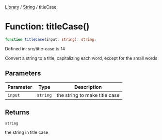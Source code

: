 <!-- markdownlint-disable -->
<!-- cspell: disable -->
[Library](../index.md) / [String](./index.md) / titleCase

# Function: titleCase()

```ts
function titleCase(input: string): string;
```

Defined in: src/title-case.ts:14

Convert a string to a title, capitalizing each word, except for the small words

## Parameters

| Parameter | Type | Description |
| ------ | ------ | ------ |
| `input` | `string` | the string to make title case |

## Returns

`string`

the string in title case

